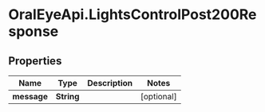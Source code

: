 # OralEyeApi.LightsControlPost200Response

## Properties

Name | Type | Description | Notes
------------ | ------------- | ------------- | -------------
**message** | **String** |  | [optional] 


